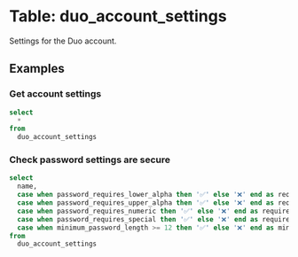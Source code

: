 # Table: duo_account_settings

Settings for the Duo account.

## Examples

### Get account settings

```sql
select
  *
from
  duo_account_settings
```

### Check password settings are secure

```sql
select
  name,
  case when password_requires_lower_alpha then '✅' else '❌' end as requires_lower_alpha,
  case when password_requires_upper_alpha then '✅' else '❌' end as requires_upper_alpha,
  case when password_requires_numeric then '✅' else '❌' end as requires_numeric,
  case when password_requires_special then '✅' else '❌' end as requires_special,
  case when minimum_password_length >= 12 then '✅' else '❌' end as min_length_gte_12
from
  duo_account_settings
```
